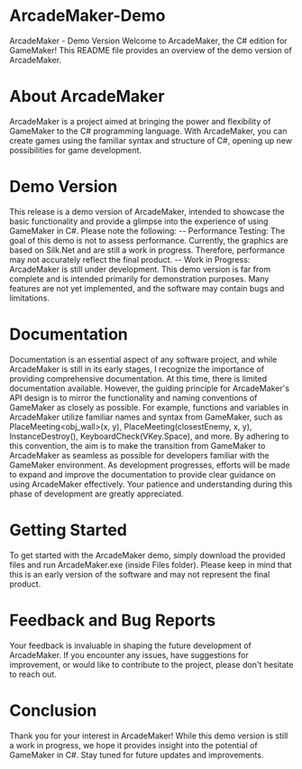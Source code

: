 # ArcadeMaker-Demo
ArcadeMaker - Demo Version
Welcome to ArcadeMaker, the C# edition for GameMaker! This README file provides an overview of the demo version of ArcadeMaker.

# About ArcadeMaker
ArcadeMaker is a project aimed at bringing the power and flexibility of GameMaker to the C# programming language. With ArcadeMaker, you can create games using the familiar syntax and structure of C#, opening up new possibilities for game development.

# Demo Version
This release is a demo version of ArcadeMaker, intended to showcase the basic functionality and provide a glimpse into the experience of using GameMaker in C#. Please note the following:
-- Performance Testing: The goal of this demo is not to assess performance. Currently, the graphics are based on Silk.Net and are still a work in progress. Therefore, performance may not accurately reflect the final product.
-- Work in Progress: ArcadeMaker is still under development. This demo version is far from complete and is intended primarily for demonstration purposes. Many features are not yet implemented, and the software may contain bugs and limitations.

# Documentation
Documentation is an essential aspect of any software project, and while ArcadeMaker is still in its early stages, I recognize the importance of providing comprehensive documentation. At this time, there is limited documentation available. However, the guiding principle for ArcadeMaker's API design is to mirror the functionality and naming conventions of GameMaker as closely as possible.
For example, functions and variables in ArcadeMaker utilize familiar names and syntax from GameMaker, such as PlaceMeeting<obj_wall>(x, y), PlaceMeeting(closestEnemy, x, y), InstanceDestroy(), KeyboardCheck(VKey.Space), and more. By adhering to this convention, the aim is to make the transition from GameMaker to ArcadeMaker as seamless as possible for developers familiar with the GameMaker environment.
As development progresses, efforts will be made to expand and improve the documentation to provide clear guidance on using ArcadeMaker effectively. Your patience and understanding during this phase of development are greatly appreciated.

# Getting Started
To get started with the ArcadeMaker demo, simply download the provided files and run ArcadeMaker.exe (inside Files folder). Please keep in mind that this is an early version of the software and may not represent the final product.

# Feedback and Bug Reports
Your feedback is invaluable in shaping the future development of ArcadeMaker. If you encounter any issues, have suggestions for improvement, or would like to contribute to the project, please don't hesitate to reach out.

# Conclusion
Thank you for your interest in ArcadeMaker! While this demo version is still a work in progress, we hope it provides insight into the potential of GameMaker in C#. Stay tuned for future updates and improvements.
